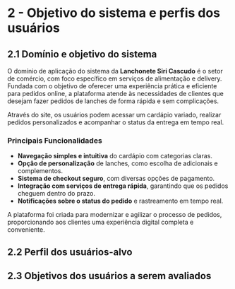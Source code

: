 # 2 - Objetivo do sistema e perfis dos usuários

## 2.1 Domínio e objetivo do sistema

O domínio de aplicação do sistema da **Lanchonete Siri Cascudo** é o setor de comércio, com foco específico em serviços de alimentação e delivery. Fundada com o objetivo de oferecer uma experiência prática e eficiente para pedidos online, a plataforma atende às necessidades de clientes que desejam fazer pedidos de lanches de forma rápida e sem complicações.

Através do site, os usuários podem acessar um cardápio variado, realizar pedidos personalizados e acompanhar o status da entrega em tempo real.

### Principais Funcionalidades

- **Navegação simples e intuitiva** do cardápio com categorias claras.
- **Opção de personalização** de lanches, como escolha de adicionais e complementos.
- **Sistema de checkout seguro**, com diversas opções de pagamento.
- **Integração com serviços de entrega rápida**, garantindo que os pedidos cheguem dentro do prazo.
- **Notificações sobre o status do pedido** e rastreamento em tempo real.

A plataforma foi criada para modernizar e agilizar o processo de pedidos, proporcionando aos clientes uma experiência digital completa e conveniente.


## 2.2 Perfil dos usuários-alvo

## 2.3 Objetivos dos usuários a serem avaliados
 
